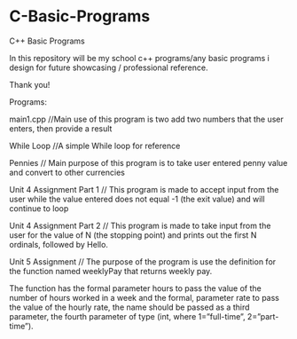 # C-Basic-Programs
C++ Basic Programs

In this repository will be my school c++ programs/any basic programs i design for future showcasing / professional reference. 

Thank you!

Programs: 


main1.cpp  //Main use of this program is two add two numbers that the user enters, then provide a result

While Loop  //A simple While loop for reference


Pennies   // Main purpose of this program is to take user entered penny value and convert to other currencies


Unit 4 Assignment Part 1 // This program is made to accept input from the user while the value entered does not equal -1 (the exit value) and will continue to loop

Unit 4 Assignment Part 2 // This program is made to take input from the user for the value of N (the stopping point) and prints out the first N ordinals, followed by Hello. 

Unit 5 Assignment // The purpose of the program is use the definition for the function named weeklyPay that returns weekly pay.

The function has the formal parameter hours to pass the value of the number of hours worked in a week and the formal, parameter rate to pass the value of the hourly rate, the name should be passed as a third parameter, the fourth parameter of type (int, where 1=”full-time”, 2=”part-time”).  
